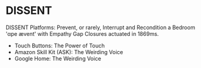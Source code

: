 # DISSENT
DISSENT Platforms: Prevent, or rarely, Interrupt and Recondition a Bedroom 'αpe ævent' with Empathy Gap Closures actuated in 1869ms.

- Touch Buttons: The Power of Touch
- Amazon Skill Kit (ASK): The Weirding Voice
- Google Home: The Weirding Voice
